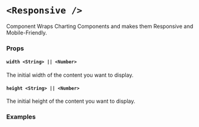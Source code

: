 # `<Responsive />`

Component Wraps Charting Components and makes them Responsive and Mobile-Friendly.

### Props

#### `width <String> || <Number>`
The initial width of the content you want to display.

#### `height <String> || <Number>`
The initial height of the content you want to display.

### Examples
```js

```
